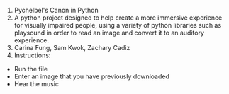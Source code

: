 1. Pychelbel's Canon in Python
2. A python project designed to help create a more immersive experience for visually impaired people, using a variety of python libraries such as playsound in order to read an image and convert it to an auditory experience.
3. Carina Fung, Sam Kwok, Zachary Cadiz
4. Instructions:
- Run the file
- Enter an image that you have previously downloaded
- Hear the music

